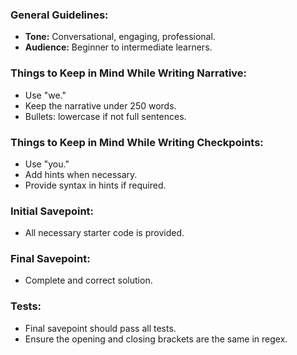### General Guidelines:

- **Tone:** Conversational, engaging, professional.
- **Audience:** Beginner to intermediate learners.

### Things to Keep in Mind While Writing Narrative:

- Use "we."
- Keep the narrative under 250 words.
- Bullets: lowercase if not full sentences.

### Things to Keep in Mind While Writing Checkpoints:

- Use "you."
- Add hints when necessary.
- Provide syntax in hints if required.

### Initial Savepoint:

- All necessary starter code is provided.

### Final Savepoint:

- Complete and correct solution.

### Tests:

- Final savepoint should pass all tests.
- Ensure the opening and closing brackets are the same in regex.
